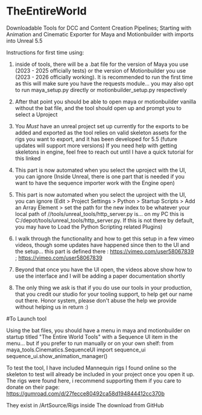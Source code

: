 # TheEntireWorld
Downloadable Tools for DCC and Content Creation Pipelines; Starting with Animation and Cinematic Exporter for Maya and Motionbuilder with imports into Unreal 5.5

Instructions for first time using:

1. inside of tools, there will be a .bat file for the version of Maya you use (2023 - 2025 officially tests) or the version of Motionbuilder you use (2023 - 2026 officially working). It is recommended to run the first time as this will make sure you have the requests module... you may also opt to run maya_setup.py directly or motionbuilder_setup.py respectively
   
2. After that point you should be able to open maya or motionbuilder vanilla without the bat file, and the tool should open up and prompt you to select a Uproject

3. You *Must* have an unreal project set up currently for the exports to be added and exported as the tool relies on valid skeleton assets for the rigs you want to export, and it has been developed for 5.5 (future updates will support more versions)
If you need help with getting skeletons in engine, feel free to reach out until I have a quick tutorial for this linked

4. This part is now automated when you select the uproject with the UI, you can ignore (Inside Unreal, there is one part that is needed if you want to have the sequence importer work with the Engine open)
  
5. This part is now automated when you select the uproject with the UI, you can ignore (Edit > Project Settings > Python > Startup Scripts > Add an Array Element > set the path for the new index to be whatever your local path of  //tools/unreal_tools/http_server.py is... on my PC this is C:/depot/tools/unreal_tools/http_server.py. If this is not there by default, you may have to Load the Python Scripting related Plugins)
   
6. I walk through the functionality and how to get this setup in a few vimeo videos, though some updates have happened since then to the UI and the setup... this part is defined there : https://vimeo.com/user58067839 ; https://vimeo.com/user58067839

7. Beyond that once you have the UI open, the videos above show how to use the interface and I will be adding a paper documentation shortly

8. The only thing we ask is that if you do use our tools in your production, that you credit our studio for your tooling support, to help get our name out there. Honor system, please don't abuse the help we provide without helping us in return :)

#To Launch tool

Using the bat files, you should have a menu in maya and motionbuilder on startup titled "The Entire World Tools" with a Sequence UI item in the menu... but if you prefer to run manually or on your own shelf:
from maya_tools.Cinematics.SequenceUI import sequence_ui
sequence_ui.show_animation_manager()



To test the tool, I have included Mannequin rigs I found online so the skeleton to test will already be included in your project once you open it up.
The rigs were found here, i recommend supporting them if you care to donate on their page: https://gumroad.com/d/27fecce80492ca58d194844412cc370b

They exist in /ArtSource/Rigs inside The download from GitHub
